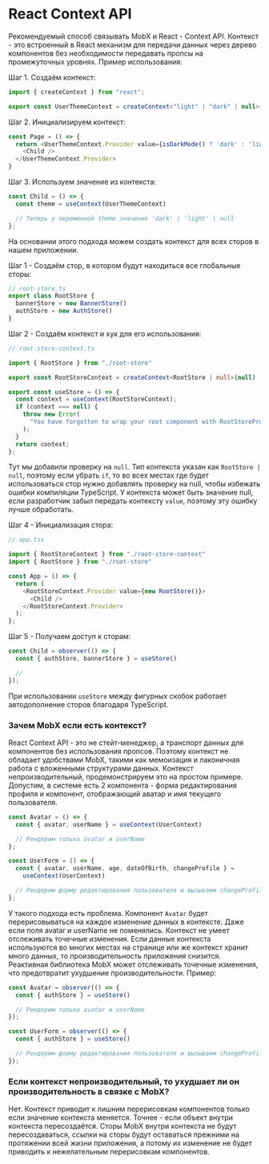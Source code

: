 # React Context API

Рекомендуемый способ связывать MobX и React - Context API. Контекст - это встроенный в React механизм для передачи
данных через дерево компонентов без необходимости передавать пропсы на промежуточных уровнях. Пример использования:

Шаг 1. Создаём контекст:

```typescript
import { createContext } from "react";

export const UserThemeContext = createContext<"light" | "dark" | null>(null)
```

Шаг 2. Инициализируем контекст:

```typescript jsx
const Page = () => {
  return <UserThemeContext.Provider value={isDarkMode() ? 'dark' : 'light'}>
    <Child />
  </UserThemeContext.Provider>
}
```

Шаг 3. Используем значение из контекста:

```typescript jsx
const Child = () => {
  const theme = useContext(UserThemeContext)

  // Теперь у переменной theme значение 'dark' | 'light' | null
};
```

На основании этого подхода можем создать контекст для всех сторов в нашем приложении.

Шаг 1 - Создаём стор, в котором будут находиться все глобальные сторы:

```typescript
// root-store.ts
export class RootStore {
  bannerStore = new BannerStore()
  authStore = new AuthStore()
}
```

Шаг 2 - Создаём контекст и хук для его использования:

```typescript
// root-store-context.ts

import { RootStore } from "./root-store"

export const RootStoreContext = createContext<RootStore | null>(null)

export const useStore = () => {
  const context = useContext(RootStoreContext);
  if (context === null) {
    throw new Error(
      "You have forgotten to wrap your root component with RootStoreProvider"
    );
  }
  return context;
};
```

Тут мы добавили проверку на `null`. Тип контекста указан как `RootStore | null`, поэтому если убрать `if`, то во всех
местах где будет использоваться стор нужно добавлять проверку на null, чтобы избежать ошибки компиляции TypeScript. У
контекста может быть значение null, если разработчик забыл передать контексту `value`, поэтому эту ошибку лучше
обработать.

Шаг 4 - Инициализация стора:

```typescript jsx
// app.tsx

import { RootStoreContext } from "./root-store-context"
import { RootStore } from "./root-store"

const App = () => {
  return (
    <RootStoreContext.Provider value={new RootStore()}>
      <Child />
    </RootStoreContext.Provider>
  );
};
```

Шаг 5 - Получаем доступ к сторам:

```typescript jsx
const Child = observer(() => {
  const { authStore, bannerStore } = useStore()

  //
});
```

При использовании `useStore` между фигурных скобок работает автодополнение сторов благодаря TypeScript.

### Зачем MobX если есть контекст?

React Context API - это не стейт-менеджер, а транспорт данных для компонентов без использования пропсов. Поэтому
контекст не обладает удобствами MobX, такими как мемоизация и лаконичная работа с вложенными структурами данных.
Контекст непроизводительный, продемонстрируем это на простом примере. Допустим, в системе есть 2 компонента - форма
редактирования профиля и компонент, отображающий аватар и имя текущего пользователя.

```typescript jsx
const Avatar = () => {
  const { avatar, userName } = useContext(UserContext)

  // Рендерим только avatar и userName
};

const UserForm = () => {
  const { avatar, userName, age, dateOfBirth, changeProfile } =
    useContext(UserContext)

  // Рендерим форму редактирования пользователя и вызываем changeProfile при сохранении данных
};
```

У такого подхода есть проблема. Компонент `Avatar` будет перерисовываться на каждое изменение данных в контексте. Даже
если поля avatar и userName не поменялись. Контекст не умеет отслеживать точечные изменения. Если данные контекста
используются во многих местах на странице или же контекст хранит много данных, то производительность приложения
снизится. Реактивная библиотека MobX может отслеживать точечные изменения, что предотвратит ухудшение
производительности. Пример:

```typescript jsx
const Avatar = observer(() => {
  const { authStore } = useStore()

  // Рендерим только avatar и userName
});

const UserForm = observer(() => {
  const { authStore } = useStore()

  // Рендерим форму редактирования пользователя и вызываем changeProfile при сохранении данных
});
```

### Если контекст непроизводительный, то ухудшает ли он производительность в связке с MobX?

Нет. Контекст приводит к лишним перерисовкам компонентов только если значение контекста меняется. Точнее - если объект
внутри контекста пересоздаётся. Сторы MobX внутри контекста не будут пересоздаваться, ссылки на сторы будут оставаться
прежними на протяжении всей жизни приложения, а потому их изменение не будет приводить к нежелательным перерисовкам
компонентов.
